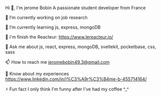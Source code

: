 Hi 👋, I'm jerome Bobin
A passionate student developer from France

🔭 I’m currently working on job research

🌱 I’m currently learning js, express, mongoDB

👯 i'm finish the Reacteur: https://www.lereacteur.io/

💬 Ask me about js, react, express, mongoDB, sveltekit, pocketbase, css, sass

📫 How to reach me jeromebobin49.3@gmail.com

📄 Know about my experiences https://www.linkedin.com/in/j%C3%A9r%C3%B4me-b-455714164/

⚡ Fun fact I only think I'm funny after I've had my coffee ^_^
